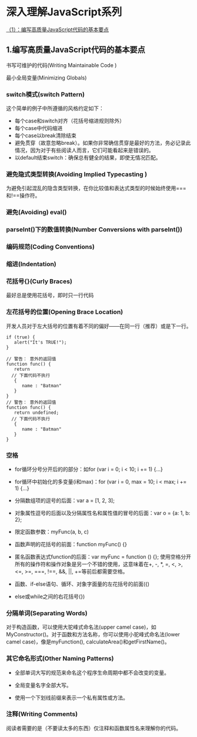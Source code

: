 # 深入理解JavaScript系列 #

[（1）：编写高质量JavaScript代码的基本要点](1.编写高质量JavaScript代码的基本要点)

##  1.编写高质量JavaScript代码的基本要点 ##
书写可维护的代码(Writing Maintainable Code )

最小全局变量(Minimizing Globals)

### switch模式(switch Pattern) ###
这个简单的例子中所遵循的风格约定如下：

* 每个case和switch对齐（花括号缩进规则除外）
* 每个case中代码缩进
* 每个case以break清除结束
* 避免贯穿（故意忽略break）。如果你非常确信贯穿是最好的方法，务必记录此情况，因为对于有些阅读人而言，它们可能看起来是错误的。
* 以default结束switch：确保总有健全的结果，即使无情况匹配。

### 避免隐式类型转换(Avoiding Implied Typecasting ) ###
为避免引起混乱的隐含类型转换，在你比较值和表达式类型的时候始终使用===和!==操作符。

### 避免(Avoiding) eval() ###


### parseInt()下的数值转换(Number Conversions with parseInt()) ###

### 编码规范(Coding Conventions) ###

### 缩进(Indentation) ###

### 花括号{}(Curly Braces) ###
最好总是使用花括号，即时只一行代码

### 左花括号的位置(Opening Brace Location) ###
开发人员对于左大括号的位置有着不同的偏好——在同一行（推荐）或是下一行。
	
	if (true) {
	   alert("It's TRUE!");
	}

	// 警告： 意外的返回值
	function func() {
	   return
	  // 下面代码不执行
	   {
	      name : "Batman"
	   }
	}
	// 警告： 意外的返回值
	function func() {
	   return undefined;
	  // 下面代码不执行
	   {
	      name : "Batman"
	   }
	}
### 空格 ###
* for循环分号分开后的的部分：如for (var i = 0; i < 10; i += 1) {...}
* for循环中初始化的多变量(i和max)：for (var i = 0, max = 10; i < max; i += 1) {...}
* 分隔数组项的逗号的后面：var a = [1, 2, 3];
* 对象属性逗号的后面以及分隔属性名和属性值的冒号的后面：var o = {a: 1, b: 2};
* 限定函数参数：myFunc(a, b, c)
* 函数声明的花括号的前面：function myFunc() {}
* 匿名函数表达式function的后面：var myFunc = function () {};
使用空格分开所有的操作符和操作对象是另一个不错的使用，这意味着在+, -, *, =, <, >, <=, >=, ===, !==, &&, ||, +=等前后都需要空格。

* 函数、if-else语句、循环、对象字面量的左花括号的前面({)
* else或while之间的右花括号(})
### 分隔单词(Separating Words) ###
对于构造函数，可以使用大驼峰式命名法(upper camel case)，如MyConstructor()。对于函数和方法名称，你可以使用小驼峰式命名法(lower camel case)，像是myFunction(), calculateArea()和getFirstName()。
### 其它命名形式(Other Naming Patterns) ###
* 全部单词大写的规范来命名这个程序生命周期中都不会改变的变量。
* 全局变量名字全部大写。

* 使用一个下划线前缀来表示一个私有属性或方法。
### 注释(Writing Comments) ###
阅读者需要的是（不要读太多的东西）仅注释和函数属性名来理解你的代码。